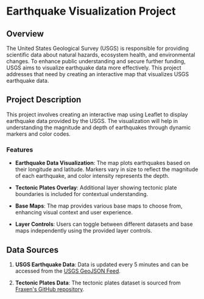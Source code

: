 # Earthquake Visualization Project

## Overview

The United States Geological Survey (USGS) is responsible for providing scientific data about natural hazards, ecosystem health, and environmental changes. To enhance public understanding and secure further funding, USGS aims to visualize earthquake data more effectively. This project addresses that need by creating an interactive map that visualizes USGS earthquake data.

## Project Description

This project involves creating an interactive map using Leaflet to display earthquake data provided by the USGS. The visualization will help in understanding the magnitude and depth of earthquakes through dynamic markers and color codes.

### Features

- **Earthquake Data Visualization**: The map plots earthquakes based on their longitude and latitude. Markers vary in size to reflect the magnitude of each earthquake, and color intensity represents the depth.
  
- **Tectonic Plates Overlay**: Additional layer showing tectonic plate boundaries is included for contextual understanding.

- **Base Maps**: The map provides various base maps to choose from, enhancing visual context and user experience.

- **Layer Controls**: Users can toggle between different datasets and base maps independently using the provided layer controls.

## Data Sources

1. **USGS Earthquake Data**: Data is updated every 5 minutes and can be accessed from the [USGS GeoJSON Feed](https://earthquake.usgs.gov/earthquakes/feed/v1.0/geojson.php).

2. **Tectonic Plates Data**: The tectonic plates dataset is sourced from [Fraxen's GitHub repository](https://github.com/fraxen/tectonicplates).

